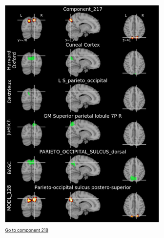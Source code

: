 


![217](preliminary/217.jpg "Component 217")

[Go to component 218](https://parietal-inria.github.io/MODL_atlas/512/218 "Component 218")